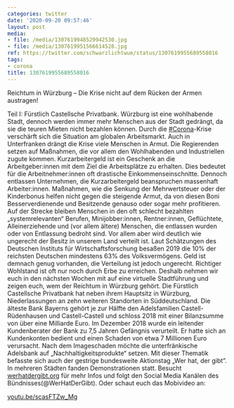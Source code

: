 ```yaml
---
categories: twitter
date: '2020-09-20 09:57:46'
layout: post
media:
- file: /media/1307619948529942530.jpg
- file: /media/1307619951566614528.jpg
ref: https://twitter.com/schwarzlichtwue/status/1307619955689558016
tags:
- corona
title: 1307619955689558016
---
```

Reichtum in Würzburg – Die Krise nicht auf dem Rücken der Armen austragen!



Teil I: Fürstlich Castellsche Privatbank. 
Würzburg ist eine wohlhabende Stadt, dennoch werden immer mehr Menschen aus der Stadt gedrängt, da sie die teuren Mieten nicht bezahlen können.
Durch die [#Corona](/t/corona)-Krise verschärft sich die Situation am globalen Arbeitsmarkt. Auch in Unterfranken drängt die Krise viele Menschen in Armut. Die Regierenden setzen auf Maßnahmen, die vor allem den Wohlhabenden und Industriellen zugute kommen.
Kurzarbeitergeld ist ein Geschenk an die Arbeitgeber:innen mit dem Ziel die Arbeitsplätze zu erhalten. Dies bedeutet für die Arbeitnehmer:innen oft drastische Einkommenseinschnitte. Dennoch entlassen Unternehmen, die Kurzarbeitergeld beanspruchen massenhaft Arbeiter:innen.
Maßnahmen, wie die Senkung der Mehrwertsteuer oder der Kinderbonus helfen nicht gegen die steigende Armut, da von diesen Boni Besserverdienende und Besitzende genauso oder sogar mehr profitieren.
Auf der Strecke bleiben Menschen in den oft schlecht bezahlten „systemrelevanten“ Berufen, Minijobber:innen, Rentner:innen, Geflüchtete, Alleinerziehende und (vor allem ältere) Menschen, die entlassen wurden oder von Entlassung bedroht sind.
Vor allem aber wird deutlich wie ungerecht der Besitz in unserem Land verteilt ist. Laut Schätzungen des Deutschen Instituts für Wirtschaftsforschung besaßen 2019 die 10% der reichsten Deutschen mindestens 63% des Volksvermögens.
Geld ist demnach genug vorhanden, die Verteilung ist jedoch ungerecht. Richtiger Wohlstand ist oft nur noch durch Erbe zu erreichen. Deshalb nehmen wir euch in den nächsten Wochen mit auf eine virtuelle Stadtführung und zeigen euch, wem der Reichtum in Würzburg gehört.
Die Fürstlich Castellsche Privatbank hat neben ihrem Hauptsitz in Würzburg, Niederlassungen an zehn weiteren Standorten in Süddeutschland.
Die älteste Bank Bayerns gehört je zur Hälfte den Adelsfamilien Castell-Rüdenhausen und Castell-Castell und schloss 2018 mit einer Bilanzsumme von über eine Milliarde Euro.
Im Dezember 2018 wurde ein leitender Kundenberater der Bank zu 7,5 Jahren Gefängnis verurteilt. Er hatte sich an Kundenkonten bedient und einen Schaden von etwa 7 Millionen Euro verursacht.
Nach dem Imageschaden möchte die unterfränkische Adelsbank auf „Nachhaltigkeitsprodukte“ setzen.
Mit dieser Thematik befasste sich auch der gestrige bundesweite Aktionstag „Wer hat, der gibt”. In mehreren Städten fanden Demonstrationen statt. Besucht [werhatdergibt.org](https://werhatdergibt.org) für mehr Infos und folgt den Social Media Kanälen des Bündnisses(@WerHatDerGibt).
Oder schaut euch das Mobivideo an:

[youtu.be/scasFTZw_Mg](https://youtu.be/scasFTZw_Mg)